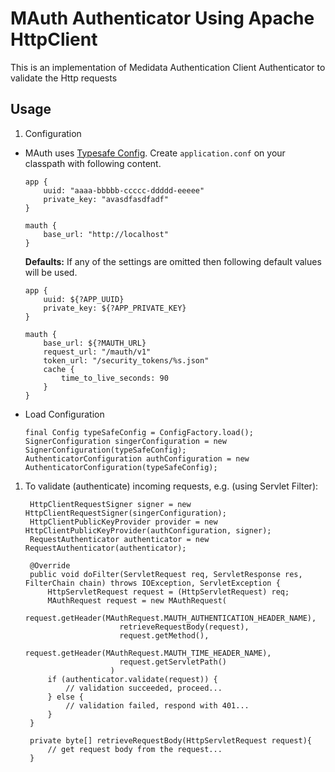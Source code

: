 # MAuth Authenticator Using Apache HttpClient

This is an implementation of Medidata Authentication Client Authenticator to validate the Http requests

## Usage

1. Configuration
  * MAuth uses [Typesafe Config](https://github.com/typesafehub/config).
  Create `application.conf` on your classpath with following content.

        app {
            uuid: "aaaa-bbbbb-ccccc-ddddd-eeeee"
            private_key: "avasdfasdfadf"
        }
                
        mauth {
            base_url: "http://localhost"
        }

    **Defaults:**
    If any of the settings are omitted then following default values will be used.

        app {
            uuid: ${?APP_UUID}
            private_key: ${?APP_PRIVATE_KEY}
        }
                
        mauth {
            base_url: ${?MAUTH_URL}
            request_url: "/mauth/v1"
            token_url: "/security_tokens/%s.json"
            cache {
                time_to_live_seconds: 90
            }
        }

  * Load Configuration

        final Config typeSafeConfig = ConfigFactory.load();
        SignerConfiguration singerConfiguration = new SignerConfiguration(typeSafeConfig);
        AuthenticatorConfiguration authConfiguration = new AuthenticatorConfiguration(typeSafeConfig);

1. To validate (authenticate) incoming requests, e.g. (using Servlet Filter):

        HttpClientRequestSigner signer = new HttpClientRequestSigner(singerConfiguration);
        HttpClientPublicKeyProvider provider = new HttpClientPublicKeyProvider(authConfiguration, signer);
        RequestAuthenticator authenticator = new RequestAuthenticator(authenticator);
        
        @Override
        public void doFilter(ServletRequest req, ServletResponse res, FilterChain chain) throws IOException, ServletException {
            HttpServletRequest request = (HttpServletRequest) req;
            MAuthRequest request = new MAuthRequest(
                            request.getHeader(MAuthRequest.MAUTH_AUTHENTICATION_HEADER_NAME),
                            retrieveRequestBody(request),
                            request.getMethod(),
                            request.getHeader(MAuthRequest.MAUTH_TIME_HEADER_NAME),
                            request.getServletPath()
                          )
            if (authenticator.validate(request)) {
                // validation succeeded, proceed...
            } else {
                // validation failed, respond with 401...
            }
        }

        private byte[] retrieveRequestBody(HttpServletRequest request){
            // get request body from the request...
        }


